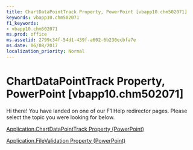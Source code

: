 ```yaml
---
title: ChartDataPointTrack Property, PowerPoint [vbapp10.chm502071]
keywords: vbapp10.chm502071
f1_keywords:
- vbapp10.chm502071
ms.prod: office
ms.assetid: 2799c34f-54d1-439f-a602-6b230ecbfa7e
ms.date: 06/08/2017
localization_priority: Normal
---
```



# ChartDataPointTrack Property, PowerPoint [vbapp10.chm502071]

Hi there! You have landed on one of our F1 Help redirector pages. Please select the topic you were looking for below.

[Application.ChartDataPointTrack Property (PowerPoint)](http://msdn.microsoft.com/library/c31b3771-d7b1-7559-4480-75f91f1d1f52%28Office.15%29.aspx)

[Application.FileValidation Property (PowerPoint)](http://msdn.microsoft.com/library/90cc8bff-df3b-7a57-adcc-bbfb9c677468%28Office.15%29.aspx)


